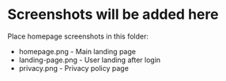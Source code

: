 # Screenshots will be added here

Place homepage screenshots in this folder:
- homepage.png - Main landing page
- landing-page.png - User landing after login  
- privacy.png - Privacy policy page